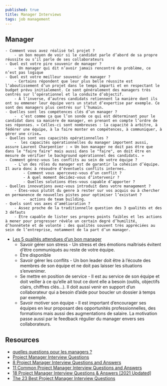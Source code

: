 ```yaml
---
published: true
title: Manager Interviews
tags: job management
---
```

## Manager

	- Comment vous avez réalisé tel projet ?
		- un bon moyen de voir si le candidat parle d’abord de sa propre réussite ou s’il parle de ses collaborateurs
	- Quel est votre pire souvenir de manager ?
		- Un manager qui dit n’avoir jamais rencontré de problème, ce n’est pas logique
	- Quel est votre meilleur souvenir de manager ?
		- Certains répondent que leur plus belle réussite est l’aboutissement d’un projet dans le temps imparti et en respectant le budget prévu initialement. Ce sont généralement des managers très centrés sur l’opérationnel et la conduite d’objectif.
		- À l’inverse, d’autres candidats retiennent la manière dont ils ont su emmener leur équipe vers un statut d’expertise par exemple. Ce sont des managers plus centrés sur l’humain.
	- Quelles sont les compétences clés d’un manager ?
		-  c’est comme ça que l’on sonde ce qui est déterminant pour le candidat dans sa manière de manager, en prenant en compte l’ordre de ses réponses. » Celles-ci sont nombreuses : la capacité à arbitre, à fédérer une équipe, à la faire monter en compétences, à communiquer, à gérer une crise…
	- Quelles sont vos capacités opérationnelles ?
		-  les capacités opérationnelles du manager importent aussi, assure Laurent Charpentier : « Un bon manager ne doit pas être que dans le "faire faire" mais aussi dans le "faire", on doit être en mesure de vérifier le background opérationnel des candidats. »
	- Comment gérez-vous les conflits au sein de votre équipe ? 
		- L’un des rôles du manager est de garantir la cohésion d’équipe. Il aura donc à résoudre d’éventuels conflits internes.
			- Comment vous apercevez-vous d’un conflit ? 
            - À quel moment décidez-vous d’intervenir ? 
            - Quelles solutions êtes-vous capable d’apporter ? 
	- Quelles innovations avez-vous introduit dans votre management ? 
		- Êtes-vous plutôt du genre à rester sur vos acquis ou à chercher en permanence de nouvelles pistes pour optimiser l’existant ?
			-  actions de team building. 
	- Quels sont vos axes d’amélioration ? 
		- Assez proche de la traditionnelle question des 3 qualités et des 3 défauts
		- Être capable de lister ses propres points faibles et les actions à mener pour progresser révèle un certain degré d’humilité, d’honnêteté et de volonté : des qualités souvent très appréciées au sein de l’entreprise, notamment de la part d’un manager. 

- [Les 5 qualités attendues d’un bon manager](https://www.cadremploi.fr/editorial/conseils/conseils-carriere/detail/article/cadres-reussissez-votre-passage-au-management.html)
	- Savoir gérer son stress - Un stress et des émotions maîtrisés évitent d’être communiqués au reste de votre équipe. 
	- Être disponible 
	- Savoir gérer les conflits - Un bon leader doit être à l’écoute des membres de son équipe et ne doit pas laisser les situations s’envenimer. 
	- Se mettre en position de service - Il est au service de son équipe et doit veiller à ce qu’elle ait tout ce dont elle a besoin (outils, objectifs clairs, chiffres clés…). Il doit aussi venir en support d’un collaborateur qui a besoin d’aide pour boucler un dossier à temps par exemple.
	- Savoir motiver son équipe - Il est important d’encourager ses équipes en leur proposant des opportunités professionnelles, des formations mais aussi des augmentations de salaire. La motivation passe aussi par le feedback régulier du manager envers ses collaborateurs. 

## Resources
-  [quelles questions pour les managers ?](https://www.cadremploi.fr/editorial/conseils/conseils-candidature/entretien-embauche/detail/article/entretien-d-embauche-quelles-questions-pour-les-managers.html)
- [Project Manager Interview Questions ](https://www.thebalancecareers.com/project-manager-interview-questions-2061483)
- [8 Project Manager Interview Questions and Answers ](https://www.indeed.com/recrutement/interview-questions/project-manager#question_2)
- [11 Common Project Manager Interview Questions and Answers](https://www.indeed.com/career-advice/interviewing/project-manager-interview-questions)
- [18 Project Manager Interview Questions & Answers [2021 Updated]](https://blog.masterofproject.com/18-project-manager-interview-questions/)
- [The 23 Best Project Manager Interview Questions](https://www.projectmanager.com/blog/the-23-best-project-manager-interview-questions)